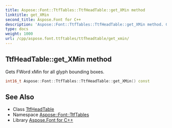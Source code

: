 ```yaml
---
title: Aspose::Font::TtfTables::TtfHeadTable::get_XMin method
linktitle: get_XMin
second_title: Aspose.Font for C++
description: 'Aspose::Font::TtfTables::TtfHeadTable::get_XMin method. Gets FWord xMin for all glyph bounding boxes in C++.'
type: docs
weight: 1000
url: /cpp/aspose.font.ttftables/ttfheadtable/get_xmin/
---
```

## TtfHeadTable::get_XMin method


Gets FWord xMin for all glyph bounding boxes.

```cpp
int16_t Aspose::Font::TtfTables::TtfHeadTable::get_XMin() const
```

## See Also

* Class [TtfHeadTable](../)
* Namespace [Aspose::Font::TtfTables](../../)
* Library [Aspose.Font for C++](../../../)
